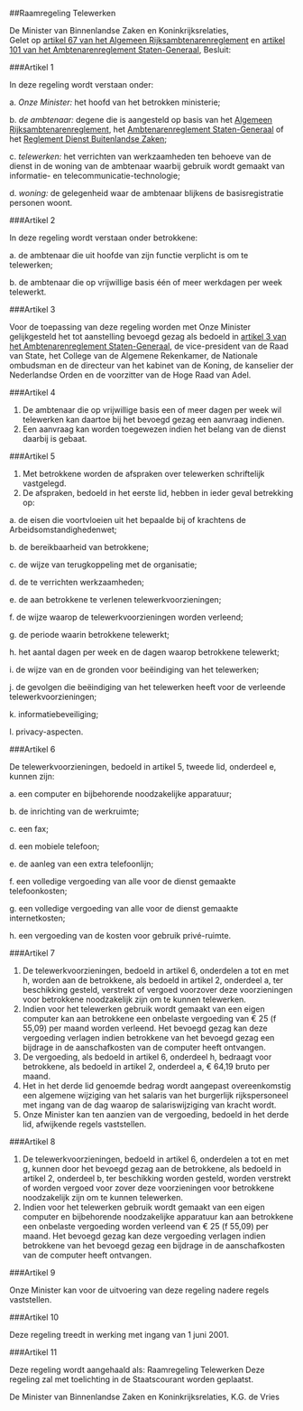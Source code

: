 <meta http-equiv='Content-Type' content='text/html; charset=utf-8' />

##Raamregeling Telewerken

De Minister van Binnenlandse Zaken en Koninkrijksrelaties,  
Gelet op [artikel 67 van het Algemeen Rijksambtenarenreglement](../../../../AMvB/algemeen/rijksambtenarenreglement/BWBR0001950/README.md) en [artikel 101 van het Ambtenarenreglement Staten-Generaal](../../../../AMvB/ambtenarenreglement/staten-generaal/BWBR0003229/README.md),
Besluit:     

###Artikel  1  

In deze regeling wordt verstaan onder: 

a.  *Onze Minister:* het hoofd van het betrokken ministerie; 

b.  *de ambtenaar:* degene die is aangesteld op basis van het [Algemeen Rijksambtenarenreglement](../../../../AMvB/ambtenarenreglement/staten-generaal/BWBR0003229/README.md), het [Ambtenarenreglement Staten-Generaal](../../../../AMvB/ambtenarenreglement/staten-generaal/BWBR0003229/README.md) of het [Reglement Dienst Buitenlandse Zaken](../../../../AMvB/reglement/dienst/buitenlandse/zaken/BWBR0004052/README.md); 

c.  *telewerken:* het verrichten van werkzaamheden ten behoeve van de dienst in de woning van de ambtenaar waarbij gebruik wordt gemaakt van informatie- en telecommunicatie-technologie; 

d.  *woning:* de gelegenheid waar de ambtenaar blijkens de basisregistratie personen woont.   

###Artikel  2  

In deze regeling wordt verstaan onder betrokkene: 

a.  de ambtenaar die uit hoofde van zijn functie verplicht is om te telewerken; 

b.  de ambtenaar die op vrijwillige basis één of meer werkdagen per week telewerkt.   

###Artikel  3  

Voor de toepassing van deze regeling worden met Onze Minister gelijkgesteld het tot aanstelling bevoegd gezag als bedoeld in [artikel 3 van het Ambtenarenreglement Staten-Generaal](../../../../AMvB/ambtenarenreglement/staten-generaal/BWBR0003229/README.md), de vice-president van de Raad van State, het College van de Algemene Rekenkamer, de Nationale ombudsman en de directeur van het kabinet van de Koning, de kanselier der Nederlandse Orden en de voorzitter van de Hoge Raad van Adel.  

###Artikel  4  

1.  De ambtenaar die op vrijwillige basis een of meer dagen per week wil telewerken kan daartoe bij het bevoegd gezag een aanvraag indienen.   
2.  Een aanvraag kan worden toegewezen indien het belang van de dienst daarbij is gebaat.   

###Artikel  5  

1.  Met betrokkene worden de afspraken over telewerken schriftelijk vastgelegd.   
2.  De afspraken, bedoeld in het eerste lid, hebben in ieder geval betrekking op: 

a.  de eisen die voortvloeien uit het bepaalde bij of krachtens de Arbeidsomstandighedenwet; 

b.  de bereikbaarheid van betrokkene; 

c.  de wijze van terugkoppeling met de organisatie; 

d.  de te verrichten werkzaamheden; 

e.  de aan betrokkene te verlenen telewerkvoorzieningen; 

f.  de wijze waarop de telewerkvoorzieningen worden verleend; 

g.  de periode waarin betrokkene telewerkt; 

h.  het aantal dagen per week en de dagen waarop betrokkene telewerkt; 

i.  de wijze van en de gronden voor beëindiging van het telewerken; 

j.  de gevolgen die beëindiging van het telewerken heeft voor de verleende telewerkvoorzieningen; 

k.  informatiebeveiliging; 

l.  privacy-aspecten.    

###Artikel  6  

De telewerkvoorzieningen, bedoeld in artikel 5, tweede lid, onderdeel e, kunnen zijn: 

a.  een computer en bijbehorende noodzakelijke apparatuur; 

b.  de inrichting van de werkruimte; 

c.  een fax; 

d.  een mobiele telefoon; 

e.  de aanleg van een extra telefoonlijn; 

f.  een volledige vergoeding van alle voor de dienst gemaakte telefoonkosten; 

g.  een volledige vergoeding van alle voor de dienst gemaakte internetkosten; 

h.  een vergoeding van de kosten voor gebruik privé-ruimte.   

###Artikel  7  

1.  De telewerkvoorzieningen, bedoeld in artikel 6, onderdelen a tot en met h, worden aan de betrokkene, als bedoeld in artikel 2, onderdeel a, ter beschikking gesteld, verstrekt of vergoed voorzover deze voorzieningen voor betrokkene noodzakelijk zijn om te kunnen telewerken.   
2.  Indien voor het telewerken gebruik wordt gemaakt van een eigen computer kan aan betrokkene een onbelaste vergoeding van € 25 (f 55,09) per maand worden verleend. Het bevoegd gezag kan deze vergoeding verlagen indien betrokkene van het bevoegd gezag een bijdrage in de aanschafkosten van de computer heeft ontvangen.   
3.  De vergoeding, als bedoeld in artikel 6, onderdeel h, bedraagt voor betrokkene, als bedoeld in artikel 2, onderdeel a, € 64,19 bruto per maand.   
4.  Het in het derde lid genoemde bedrag wordt aangepast overeenkomstig een algemene wijziging van het salaris van het burgerlijk rijkspersoneel met ingang van de dag waarop de salariswijziging van kracht wordt.   
5.  Onze Minister kan ten aanzien van de vergoeding, bedoeld in het derde lid, afwijkende regels vaststellen.   

###Artikel  8  

1.  De telewerkvoorzieningen, bedoeld in artikel 6, onderdelen a tot en met g, kunnen door het bevoegd gezag aan de betrokkene, als bedoeld in artikel 2, onderdeel b, ter beschikking worden gesteld, worden verstrekt of worden vergoed voor zover deze voorzieningen voor betrokkene noodzakelijk zijn om te kunnen telewerken.   
2.  Indien voor het telewerken gebruik wordt gemaakt van een eigen computer en bijbehorende noodzakelijke apparatuur kan aan betrokkene een onbelaste vergoeding worden verleend van € 25 (f 55,09) per maand. Het bevoegd gezag kan deze vergoeding verlagen indien betrokkene van het bevoegd gezag een bijdrage in de aanschafkosten van de computer heeft ontvangen.   

###Artikel  9  

Onze Minister kan voor de uitvoering van deze regeling nadere regels vaststellen.  

###Artikel  10  

Deze regeling treedt in werking met ingang van 1 juni 2001.  

###Artikel  11  

Deze regeling wordt aangehaald als: Raamregeling Telewerken 
Deze regeling zal met toelichting in de Staatscourant worden geplaatst.   

De 
Minister van Binnenlandse Zaken en Koninkrijksrelaties, 
K.G. de Vries      
